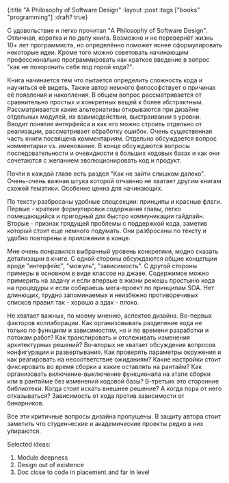 {:title "A Philosophy of Software Design"
 :layout :post
 :tags  ["books" "programming"]
 :draft? true}

С удовольствие и легко прочитал "A Philosophy of Software Design". Отличная, коротка и по делу книга. Возможно и не перевернёт жизнь 10+ лет программиста, но определённо поможет яснее сформулировать некоторые идеи. Кроме того можно советовать начинающим профессионально программировать как краткое введение в вопрос "как не похоронить себя под горой кода?".

Книга начинается тем что пытается определить сложность кода и научиться её видеть. Также автор немного философствует о причинах её появления и накопления. В общем вопрос рассматривается от сравнительно простых и конкретных вещей к более абстрактным. Рассматривается какие альтернативы открываются при дизайне отдельных модулей, их взаимодействии, выстраивании в уровни. Вводит понятие интерфейса и как его можно строить отдельно от реализации, рассматривает обработку ошибок. Очень существенная часть книги посвящена комментариям. Отдельно обсуждается вопрос комментарии vs. именование. В конце обсуждаются вопросы последовательности и очевидности в больших кодовых базах и как они сочетаются с желанием эволюционировать код и продукт.

Почти в каждой главе есть раздел "Как не зайти слишком далеко". Очень-очень важная штука которой отчаянно не хватает другим книгам схожей тематики. Особенно ценна для начинающих.

По тексту разбросаны удобные спецсекции: принципы и красные флаги. Первые - краткие формулировки содержания главы, легко помещающийся и пригодный для быстро коммуникации гайдлайн. Вторые - признак грядущей проблемы с поддержкой кода, заметив который стоит еще немного подумать. Они разбросаны по тексту и удобно повторены в приложении в конце.

Мне очень понравился выбранный уровень конкретики, модно сказать детализации в книге. С одной стороны обсуждаются общие концепции вроде "интерфейс", "можуль", "зависимость". С другой стороны примеры в основном в виде классов на джаве. Содержимое можно примерить на задачу и если впервые в жизни режешь простыню кода на процедуры и если собираешь мега-проект по принципам SOA. Нет длинющих, трудно запоминаемых и неизбежно противоречивых списков правил так - хорошо а эдак - плохо.

Не хватает важных, по моему мнению, аспектов дизайна. Во-первых факторов коллаборации. Как организовывать разделение кода не только по функциям и зависимостям, но и по времени разработки и потокам работ? Как транслировать и отслеживать изменения архитектурных решений? Во-вторых не хватает обсуждения вопросов конфигурации и развертывания. Как проверять параметры окружения и как реагировать на несоответствие ожиданиям? Какие настройки стоит фиксировать во время сборки а какие оставлять на рантайм? Как организовать включение-выключение функционала на этапе сборки или в рантайме без изменений кодовой базы? В-третьих это сторонние библиотеки. Когда стоит искать внешнее решение? А когда пора от него отказываться? Зависимость от кода против зависимости от бинарников.

Все эти критичные вопросы дизайна пропущены. В защиту автора стоит заметить что студенческие и академические проекты редко в них упираются.

Selected ideas:
1. Module deepness
2. Design out of existence
3. Doc close to code in placement and far in level
